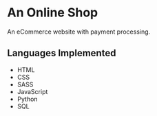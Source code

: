 # An Online Shop
An eCommerce website with payment processing.

## Languages Implemented
- HTML
- CSS
- SASS
- JavaScript
- Python
- SQL
